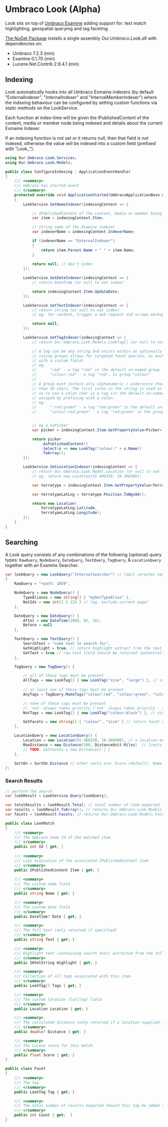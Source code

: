 # Umbraco Look (Alpha)
Look sits on top of [Umbraco Examine](https://our.umbraco.com/documentation/reference/searching/examine/) adding support for: text match highlighting, geospatial querying and tag faceting.

[The NuGet Package](https://www.nuget.org/packages/Our.Umbraco.Look) installs a single assembly _Our.Umbraco.Look.dll_ with dependencies on: 

  * Umbraco 7.2.3 (min)
  * Examine 0.1.70 (min)
  * Lucene.Net.Contrib 2.9.4.1 (min)


## Indexing

Look automatically hooks into all Umbraco Exmaine indexers (by default "ExternalIndexer", "InternalIndexer" and "InternalMemberIndexer") where the indexing behaviour can be configured by setting custom functions via static methods on the LookService. 

Each function at index-time will be given the IPublishedContent 
of the content, media or member node being indexed and details about the current Exmaine Indexer.

If an indexing function is not set or it returns null, then that field is not indexed, otherwise the value will be indexed into a custom field (prefixed with "Look_").

```csharp
using Our.Umbraco.Look.Services;
using Our.Umbraco.Look.Models;
```

```csharp
public class ConfigureIndexing : ApplicationEventHandler
{	
	/// <summary>
	/// Umbraco has started event
	/// </summary>
	protected override void ApplicationStarted(UmbracoApplicationBase umbracoApplication, ApplicationContext applicationContext)
	{
		LookService.SetNameIndexer(indexingContext => {			

			// IPublishedContent of the content, media or member being indexed
			var item = indexingContext.Item;

			// string name of the Examine indexer
			var indexerName = indexingContext.IndexerName;

			if (indexerName == "ExternalIndexer")
			{
				return item.Parent.Name + " " + item.Name;
			}
			
			return null; // don't index
		});

		LookService.SetDateIndexer(indexingContext => {
			// return DateTime (or null to not index)

			return indexingContext.Item.UpdateDate;
		});

		LookService.SetTextIndexer(indexingContext => {		
			// return string (or null to not index)
			// eg. for content, trigger a web request and scrape markup to index

			return null;
		});

		LookService.SetTagIndexer(indexingContext => {
			// return Our.Umbraco.Look.Models.LookTag[] (or null to not index)

			// A tag can be any string and exists within an optionally specified group. 
			// (using groups allows for targeted facet queries, as each group corresponds
			// with a custom field)
			// eg.
			//		"red" - a tag "red" in the default un-named group
			//		"colour:red" - a tag "red", in group "colour"
			// 
			// A group must contain only alphanumeric / underscore chars and be less 
			// than 50 chars. The first colon in the string is used as the delimeter, 
			// so to use a colon char in a tag (in the default un-named group) it must be 
			// escaped by prefixing with a colon.
			// eg.
			//		":red:green" - a tag "red:green" in the default un-named group
			//		"colour:red:green" - a tag "red:green" in the group "colour"


			// eg a nuPicker
			var picker = indexingContext.Item.GetPropertyValue<Picker>("colours");

			return picker
				.AsPublishedContent()
				.Select(x => new LookTag("colour:" + x.Name))
				.ToArray();
		});

		LookService.SetLocationIndexer(indexingContext => {
			// return Our.Umbraco.Look.Model.Location (or null to not index)
			// eg. return new Location(55.406330, 10.388500);

			var terratype = indexingContext.Item.GetPropertyValue<Terratype.Models.Model>("location");

			var terratypeLatLng = terratype.Position.ToWgs84();

			return new Location(
				terratypeLatLng.Latitude, 
				terratypeLatLng.Longitude);
		});
	}
}

```

## Searching

A Look query consists of any combinations of the following (optional) query types: `RawQuery`, `NodeQuery`, `DateQuery`, `TextQuery`, `TagQuery`, & `LocationQuery` together with an Examine Searcher.

```csharp
var lookQuery = new LookQuery("InternalSearcher") // (omit seracher name to use default, usually "ExternalSearcher")
{
	RawQuery = "+path: 1059",

	NodeQuery = new NodeQuery() {
		TypeAliases = new string[] { "myDocTypeAlias" },
		NotIds = new int[] { 123 } // (eg. exclude current page)
	},

	DateQuery = new DateQuery() {
		After = new DateTime(2005, 02, 16),
		Before = null
	},

	TextQuery = new TextQuery() {
		SearchText = "some text to search for",
		GetHighlight = true, // return highlight extract from the text field containing the search text
		GetText = true // raw text field should be returned (potentially a large document)
	},

	TagQuery = new TagQuery() {

		// all of these tags must be present
		AllTags = new LookTag[] { new LookTag("size", "large") }, // constructor overload for group, tag params
		
		// at least one of these tags must be present
		AnyTags = TagQuery.MakeTags("colour:red", "colour:green", "colour:blue") // helper syntax to make LookTag[]

		// none of these tags must be present 
		// 'not' always takes priority ('not' always takes priority - any query contradictions will return an empty result with message)
		NotTags = new LookTag[] { new LookTag("colour:black") }, // single string constructor (using delimeter)

		GetFacets = new string[] { "colour", "size" } // return facet counts for all tags in the colour and size groups
	},

	LocationQuery = new LocationQuery() {
		Location = new Location(55.406330, 10.388500), // a location means distance results can be set
		MaxDistance = new Distance(500, DistanceUnit.Miles)  // limits the results to within this distance
		// TODO: GetFacets = new Distance[] { }
	},

	SortOn = SortOn.Distance // other sorts are: Score (default), Name, DateAscending, DateDescending
};

```


### Search Results

```csharp
// perform the search
var lookResult = LookService.Query(lookQuery);

var totalResults = lookResult.Total; // total number of item expected in the lookResult enumerable
var results = lookResult.ToArray(); // returns Our.Umbraco.Look.Models.LookMatch[]
var facets = lookResult.Facets; // returns Our.Umbraco.Look.Models.Facet[]
```

```csharp
public class LookMatch
{
	/// <summary>
	/// The Umbraco node Id of the matched item
	/// </summary>
	public int Id { get; }
	
	/// <summary>
	/// Lazy evaluation of the associated IPublishedContent item
	/// </summary>
	public IPublishedContent Item { get; }
	
	/// <summary>
	/// The custom name field
	/// </summary>
	public string Name { get; }

	/// <summary>
	/// The custom date field
	/// </summary>
	public DateTime? Date { get; }

	/// <summary>
	/// The full text (only returned if specified)
	/// </summary>
	public string Text { get; }

	/// <summary>
	/// Highlight text (containing search text) extracted from the full text
	/// </summary>
	public IHtmlString Highlight { get; }

	/// <summary>
	/// Collection of all tags associated with this item
	/// </summary>
	public LookTag[] Tags { get; }

	/// <summary>
	/// The custom location (lat|lng) field
	/// </summary>
	public Location Location { get; }

	/// <summary>
	/// The calculated distance (only returned if a location supplied in query)
	/// </summary>
	public double? Distance { get; }

	/// <summary>
	/// The Lucene score for this match
	/// </summary>
	public float Score { get; }
}
```

```csharp
public class Facet
{
	/// <summary>
	/// The tag
	/// </summary>
	public LookTag Tag { get; }

	/// <summary>
	/// The total number of results expected should this tag be added to TagQuery.AllTags on the current query
	/// </summary>
	public int Count { get;  }
}

```
